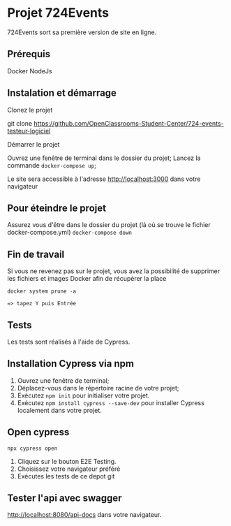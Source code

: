 # Projet 724Events

724Events sort sa première version de site en ligne.

## Prérequis

Docker
NodeJs

## Instalation et démarrage

Clonez le projet

git clone <https://github.com/OpenClassrooms-Student-Center/724-events-testeur-logiciel>

Démarrer le projet

Ouvrez une fenêtre de terminal dans le dossier du projet;
Lancez la commande `docker-compose up`;

Le site sera accessible à l'adresse <http://localhost:3000> dans votre navigateur

## Pour éteindre le projet
Assurez vous d'être dans le dossier du projet (là où se trouve le fichier docker-compose.yml)
`docker-compose down`

## Fin de travail

Si vous ne revenez pas sur le projet, vous avez la possibilité de supprimer les fichiers et images Docker afin de récupérer la place

`docker system prune -a`

`=> tapez Y puis Entrée`

## Tests

Les tests sont réalisés à l'aide de Cypress.

## Installation Cypress via npm

1. Ouvrez une fenêtre de terminal;
2. Déplacez-vous dans le répertoire racine de votre projet;
3. Exécutez `npm init` pour initialiser votre projet.
4. Exécutez `npm install cypress --save-dev` pour installer Cypress localement dans votre projet.

## Open cypress

`npx cypress open`

1. Cliquez sur le bouton E2E Testing.
2. Choisissez votre navigateur préféré
3. Exécutes les tests de ce depot git

## Tester l'api avec swagger

<http://localhost:8080/api-docs> dans votre navigateur.
